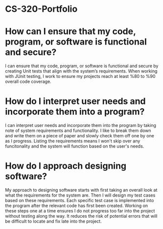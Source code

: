 # CS-320-Portfolio

# How can I ensure that my code, program, or software is functional and secure?
I can ensure that my code, program, or software is functional and secure by creating Unit tests that align with the system’s requirements. When working with JUnit testing, I work to ensure my projects reach at least %80 to %90 overall code coverage. 

# How do I interpret user needs and incorporate them into a program?
I can interpret user needs and incorporate them into the program by taking note of system requirements and functionality. I like to break them down and write them on a piece of paper and slowly check them off one by one as I progress. Listing the requirements means I won't skip over any funcitonality and the system will function based on the user's needs.

# How do I approach designing software?
My approach to designing software starts with first taking an overall look at what the requirements for the system are. Then I will design my test cases based on these requirements. Each specific test case is implemented into the program after the relevant code has first been created. Working on these steps one at a time ensures I do not progress too far into the project without testing along the way. It reduces the risk of potential errors that will be difficult to locate and fix late into the project.
